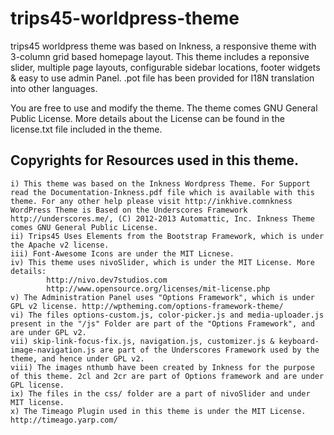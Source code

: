 trips45-worldpress-theme
========================

trips45 worldpress theme was based on Inkness, a responsive theme with 3-column grid based homepage layout. This theme includes a reponsive slider, multiple page layouts, configurable sidebar locations, footer widgets & easy to use admin Panel. .pot file has been provided for I18N translation into other languages.

You are free to use and modify the theme.  The theme comes GNU General Public License. More details about the License can be found in the license.txt file included in the theme.


## Copyrights for Resources used in this theme.
  
	i) This theme was based on the Inkness Wordpress Theme. For Support read the Documentation-Inkness.pdf file which is available with this theme. For any other help please visit http://inkhive.comnkness WordPress Theme is Based on the Underscores Framework http://underscores.me/, (C) 2012-2013 Automattic, Inc. Inkness Theme comes GNU General Public License.
	ii) Trips45 Uses Elements from the Bootstrap Framework, which is under the Apache v2 license.
	iii) Font-Awesome Icons are under the MIT Licnese.
	iv) This theme uses nivoSlider, which is under the MIT License. More details: 
	        http://nivo.dev7studios.com
	   		http://www.opensource.org/licenses/mit-license.php
	v) The Administration Panel uses "Options Framework", which is under GPL v2 license. http://wptheming.com/options-framework-theme/
	vi) The files options-custom.js, color-picker.js and media-uploader.js present in the "/js" Folder are part of the "Options Framework", and are under GPL v2.
	vii) skip-link-focus-fix.js, navigation.js, customizer.js & keyboard-image-navigation.js are part of the Underscores Framework used by the theme, and hence under GPL v2.
	viii) The images nthumb have been created by Inkness for the purpose of this theme. 2cl and 2cr are part of Options framework and are under GPL license.
	ix) The files in the css/ folder are a part of nivoSlider and under MIT license.
	x) The Timeago Plugin used in this theme is under the MIT License. http://timeago.yarp.com/


